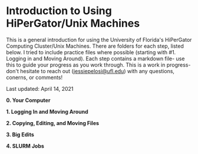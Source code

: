 # Introduction to Using HiPerGator/Unix Machines 

This is a general introduction for using the University of Florida's HiPerGator Computing Cluster/Unix Machines. There are folders for each step, listed below. I tried to include practice files where possible (starting with #1. Logging in and Moving Around). Each step contains a markdown file- use this to guide your progress as you work through. This is a work in progress- don't hesitate to reach out (jessiepelosi@ufl.edu) with any questions, conerns, or comments! 

Last updated: April 14, 2021 

<b>0. Your Computer </b>

<b>1. Logging In and Moving Around </b> 

<b>2. Copying, Editing, and Moving Files </b>

<b>3. Big Edits </b> 

<b>4. SLURM Jobs </b>
